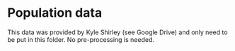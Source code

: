 # Population data

This data was provided by Kyle Shirley (see Google Drive) and only need to be
put in this folder. No pre-processing is needed.